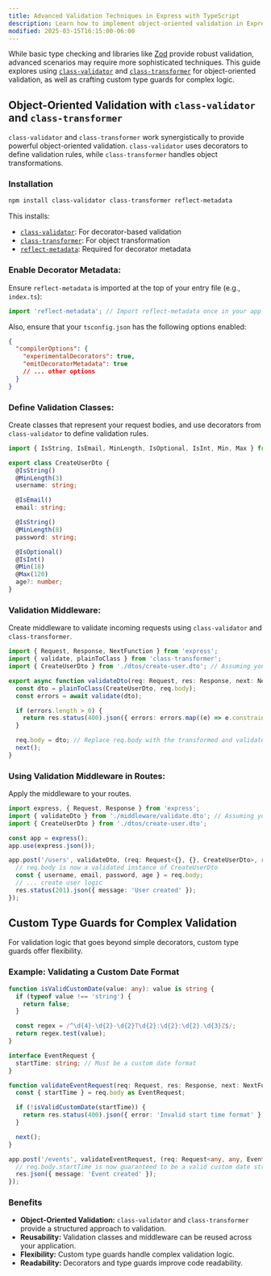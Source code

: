```yaml
---
title: Advanced Validation Techniques in Express with TypeScript
description: Learn how to implement object-oriented validation in Express using class-validator and class-transformer libraries.
modified: 2025-03-15T16:15:00-06:00
---
```


While basic type checking and libraries like [Zod](https://www.npmjs.com/package/zod) provide robust validation, advanced scenarios may require more sophisticated techniques. This guide explores using [`class-validator`](https://www.npmjs.com/package/class-validator) and [`class-transformer`](https://www.npmjs.com/package/class-transformer) for object-oriented validation, as well as crafting custom type guards for complex logic.

## Object-Oriented Validation with `class-validator` and `class-transformer`

`class-validator` and `class-transformer` work synergistically to provide powerful object-oriented validation. `class-validator` uses decorators to define validation rules, while `class-transformer` handles object transformations.

### Installation

```bash
npm install class-validator class-transformer reflect-metadata
```

This installs:

- [`class-validator`](https://www.npmjs.com/package/class-validator): For decorator-based validation
- [`class-transformer`](https://www.npmjs.com/package/class-transformer): For object transformation
- [`reflect-metadata`](https://www.npmjs.com/package/reflect-metadata): Required for decorator metadata

### Enable Decorator Metadata:

Ensure `reflect-metadata` is imported at the top of your entry file (e.g., `index.ts`):

```typescript
import 'reflect-metadata'; // Import reflect-metadata once in your app
```

Also, ensure that your `tsconfig.json` has the following options enabled:

```json
{
  "compilerOptions": {
    "experimentalDecorators": true,
    "emitDecoratorMetadata": true
    // ... other options
  }
}
```

### Define Validation Classes:

Create classes that represent your request bodies, and use decorators from `class-validator` to define validation rules.

```typescript
import { IsString, IsEmail, MinLength, IsOptional, IsInt, Min, Max } from 'class-validator';

export class CreateUserDto {
  @IsString()
  @MinLength(3)
  username: string;

  @IsEmail()
  email: string;

  @IsString()
  @MinLength(8)
  password: string;

  @IsOptional()
  @IsInt()
  @Min(18)
  @Max(120)
  age?: number;
}
```

### Validation Middleware:

Create middleware to validate incoming requests using `class-validator` and `class-transformer`.

```typescript
import { Request, Response, NextFunction } from 'express';
import { validate, plainToClass } from 'class-transformer';
import { CreateUserDto } from './dtos/create-user.dto'; // Assuming your DTO is in dtos/create-user.dto

export async function validateDto(req: Request, res: Response, next: NextFunction) {
  const dto = plainToClass(CreateUserDto, req.body);
  const errors = await validate(dto);

  if (errors.length > 0) {
    return res.status(400).json({ errors: errors.map((e) => e.constraints) });
  }

  req.body = dto; // Replace req.body with the transformed and validated DTO
  next();
}
```

### Using Validation Middleware in Routes:

Apply the middleware to your routes.

```typescript
import express, { Request, Response } from 'express';
import { validateDto } from './middleware/validate.dto'; // Assuming your middleware is in middleware/validate.dto
import { CreateUserDto } from './dtos/create-user.dto';

const app = express();
app.use(express.json());

app.post('/users', validateDto, (req: Request<{}, {}, CreateUserDto>, res: Response) => {
  // req.body is now a validated instance of CreateUserDto
  const { username, email, password, age } = req.body;
  // ... create user logic
  res.status(201).json({ message: 'User created' });
});
```

## Custom Type Guards for Complex Validation

For validation logic that goes beyond simple decorators, custom type guards offer flexibility.

### Example: Validating a Custom Date Format

```typescript
function isValidCustomDate(value: any): value is string {
  if (typeof value !== 'string') {
    return false;
  }

  const regex = /^\d{4}-\d{2}-\d{2}T\d{2}:\d{2}:\d{2}.\d{3}Z$/;
  return regex.test(value);
}

interface EventRequest {
  startTime: string; // Must be a custom date format
}

function validateEventRequest(req: Request, res: Response, next: NextFunction) {
  const { startTime } = req.body as EventRequest;

  if (!isValidCustomDate(startTime)) {
    return res.status(400).json({ error: 'Invalid start time format' });
  }

  next();
}

app.post('/events', validateEventRequest, (req: Request<any, any, EventRequest>, res: Response) => {
  // req.body.startTime is now guaranteed to be a valid custom date string
  res.json({ message: 'Event created' });
});
```

### Benefits

- **Object-Oriented Validation:** `class-validator` and `class-transformer` provide a structured approach to validation.
- **Reusability:** Validation classes and middleware can be reused across your application.
- **Flexibility:** Custom type guards handle complex validation logic.
- **Readability:** Decorators and type guards improve code readability.
